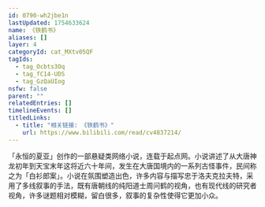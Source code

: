 ```yaml
---
id: 0790-wh2jbe1n
lastUpdated: 1754633624
name: 《铁鹤书》
aliases: []
layer: 4
categoryId: cat_MXtv05QF
tagIds:
  - tag_Ocbts3Oq
  - tag_fC14-UDS
  - tag_GzQaUIog
nsfw: false
parent: ""
relatedEntries: []
timelineEvents: []
titledLinks:
  - title: "相关链接: 《铁鹤书》"
    url: https://www.bilibili.com/read/cv4837214/
---
```


「永恒的夏亚」创作的一部悬疑类网络小说，连载于起点网。小说讲述了从大唐神龙初年到天宝末年这将近六十年间，发生在大唐国境内的一系列古怪事件，民间称之为「白衫郎案」。小说在氛围塑造出色，许多内容与描写忠于洛夫克拉夫特，采用了多线叙事的手法，既有唐朝线的纯阳道士周问鹤的视角，也有现代线的研究者视角，许多谜题相对模糊，留白很多，叙事的复杂性使得它更加小众。